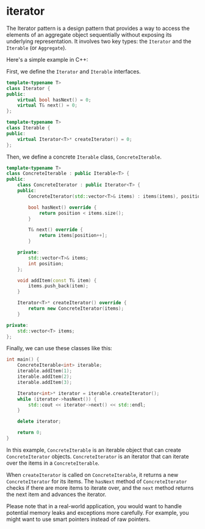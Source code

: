 # iterator

The Iterator pattern is a design pattern that provides a way to access the elements of an aggregate object sequentially without exposing its underlying representation. It involves two key types: the `Iterator` and the `Iterable` (or `Aggregate`).

Here's a simple example in C++:

First, we define the `Iterator` and `Iterable` interfaces.

```cpp
template<typename T>
class Iterator {
public:
    virtual bool hasNext() = 0;
    virtual T& next() = 0;
};

template<typename T>
class Iterable {
public:
    virtual Iterator<T>* createIterator() = 0;
};
```

Then, we define a concrete `Iterable` class, `ConcreteIterable`.

```cpp
template<typename T>
class ConcreteIterable : public Iterable<T> {
public:
    class ConcreteIterator : public Iterator<T> {
    public:
        ConcreteIterator(std::vector<T>& items) : items(items), position(0) {}

        bool hasNext() override {
            return position < items.size();
        }

        T& next() override {
            return items[position++];
        }

    private:
        std::vector<T>& items;
        int position;
    };

    void addItem(const T& item) {
        items.push_back(item);
    }

    Iterator<T>* createIterator() override {
        return new ConcreteIterator(items);
    }

private:
    std::vector<T> items;
};
```

Finally, we can use these classes like this:

```cpp
int main() {
    ConcreteIterable<int> iterable;
    iterable.addItem(1);
    iterable.addItem(2);
    iterable.addItem(3);

    Iterator<int>* iterator = iterable.createIterator();
    while (iterator->hasNext()) {
        std::cout << iterator->next() << std::endl;
    }

    delete iterator;

    return 0;
}
```

In this example, `ConcreteIterable` is an iterable object that can create `ConcreteIterator` objects. `ConcreteIterator` is an iterator that can iterate over the items in a `ConcreteIterable`.

When `createIterator` is called on `ConcreteIterable`, it returns a new `ConcreteIterator` for its items. The `hasNext` method of `ConcreteIterator` checks if there are more items to iterate over, and the `next` method returns the next item and advances the iterator.

Please note that in a real-world application, you would want to handle potential memory leaks and exceptions more carefully. For example, you might want to use smart pointers instead of raw pointers.